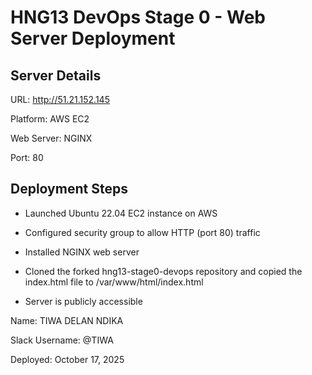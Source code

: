 # HNG13 DevOps Stage 0 - Web Server Deployment

## Server Details

URL: http://51.21.152.145

Platform: AWS EC2

Web Server: NGINX

Port: 80

## Deployment Steps

- Launched Ubuntu 22.04 EC2 instance on AWS

- Configured security group to allow HTTP (port 80) traffic

- Installed NGINX web server

- Cloned the forked hng13-stage0-devops repository and copied the index.html file to /var/www/html/index.html
- Server is publicly accessible


Name: TIWA DELAN NDIKA

Slack Username: @TIWA

Deployed: October 17, 2025

